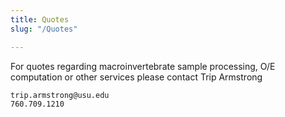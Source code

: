 ```yaml
---
title: Quotes
slug: "/Quotes"

---
```


For quotes regarding macroinvertebrate sample processing, O/E computation or other services please contact Trip Armstrong

    trip.armstrong@usu.edu
    760.709.1210
